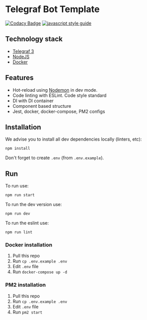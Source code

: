 # Telegraf Bot Template
[![Codacy Badge](https://app.codacy.com/project/badge/Grade/810311f9a3f3440d914e61d252723064)](https://www.codacy.com/gh/Viiprogrammer/telegraf-bot-template/dashboard?utm_source=github.com&amp;utm_medium=referral&amp;utm_content=Viiprogrammer/telegraf-bot-template&amp;utm_campaign=Badge_Grade) [![javascript style guide](https://img.shields.io/badge/code_style-standard-brightgreen.svg)](https://standardjs.com)


## Technology stack

- [Telegraf 3](https://telegrafjs.org/)
- [NodeJS](https://www.nodejs.org/)
- [Docker](https://www.docker.com/)


## Features
- Hot-reload using [Nodemon](https://github.com/remy/nodemon) in dev mode.
- Code linting with ESLint. Code style standard
- DI with DI container
- Component based structure
- Jest, docker, docker-compose, PM2 configs

## Installation

We advise you to install all dev dependencies locally (linters, etc):

`npm install`

Don't forget to create `.env` (from `.env.example`).

## Run

To run use:

`npm run start`

To run the dev version use:

`npm run dev`

To run the eslint use:

`npm run lint`

### Docker installation
1) Pull this repo
2) Run `cp .env.example .env`
3) Edit `.env` file
4) Run `docker-compose up -d`

### PM2 installation
1) Pull this repo
2) Run `cp .env.example .env`
3) Edit `.env` file
4) Run `pm2 start`
